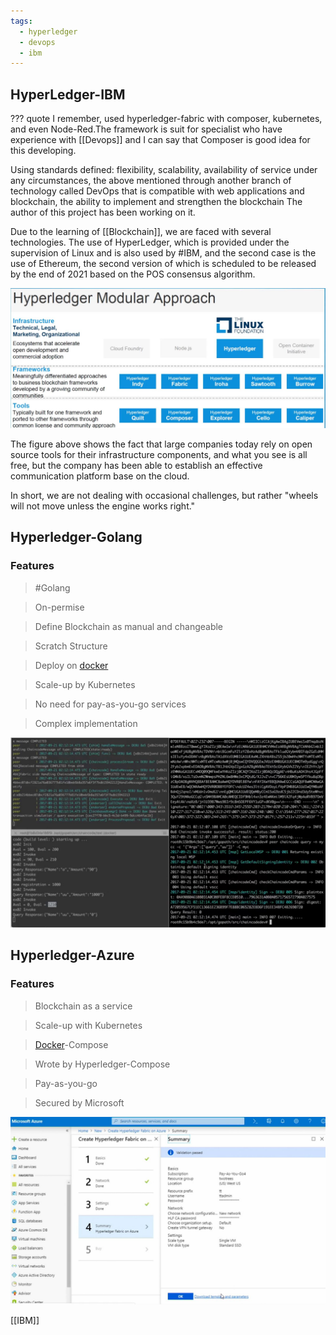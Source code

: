 ```yaml
---
tags:
  - hyperledger
  - devops
  - ibm
---
```


## HyperLedger-IBM

??? quote
    I remember, used hyperledger-fabric with composer, kubernetes, and even Node-Red.The framework is suit for specialist who have experience with [[Devops]] and I can say that Composer is good idea for this developing.

Using standards defined: flexibility, scalability, availability of service under any circumstances, the above mentioned through another branch of technology called DevOps that is compatible with web applications and blockchain, the ability to implement and strengthen the blockchain The author of this project has been working on it.

Due to the learning of [[Blockchain]], we are faced with several technologies. The use of HyperLedger, which is provided under the supervision of Linux and is also used by #IBM, and the second case is the use of Ethereum, the second version of which is scheduled to be released by the end of 2021 based on the POS consensus algorithm.

![HyperLedger-IBM](../../assets/attachments/hyperleger.JPG)

The figure above shows the fact that large companies today rely on open source tools for their infrastructure components, and what you see is all free, but the company has been able to establish an effective communication platform base on the cloud.

In short, we are not dealing with occasional challenges, but rather "wheels will not move unless the engine works right."

## Hyperledger-Golang

### Features

> #Golang

> On-permise

> Define Blockchain as manual and changeable

> Scratch Structure

> Deploy on [docker]("https://arman-riazi-science.medium.com/ufw-allow-http-ufw-allow-https-curl-fssl-https-download-docker-com-linux-ubuntu-gpg-1d9c611ed56b")

> Scale-up by Kubernetes

> No need for pay-as-you-go services

> Complex implementation
 
![HyperLedger-IBM](../../assets/attachments/hyperleger-go.JPG)


## Hyperledger-Azure

### Features

> Blockchain as a service

> Scale-up with Kubernetes

> [Docker](https://arman-riazi-science.medium.com/ufw-allow-http-ufw-allow-https-curl-fssl-https-download-docker-com-linux-ubuntu-gpg-1d9c611ed56b)-Compose

> Wrote by Hyperledger-Compose

> Pay-as-you-go

> Secured by Microsoft

![HyperLedger-IBM](../../assets/attachments/hyperleger-azure.JPG)


[[IBM]]